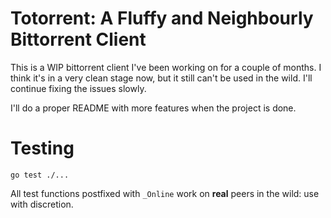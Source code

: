 # Totorrent: A Fluffy and Neighbourly Bittorrent Client
This is a WIP bittorrent client I've been working on for a couple of months. I think it's in a very clean stage now, but it still can't be used in the wild. I'll continue fixing the issues slowly.

I'll do a proper README with more features when the project is done.

# Testing
`go test ./...`


All test functions postfixed with `_Online` work on **real** peers in the wild: use with discretion.

